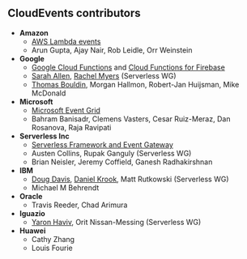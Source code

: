 ## CloudEvents contributors

* **Amazon**
  * [AWS Lambda events](https://docs.aws.amazon.com/lambda/latest/dg/invoking-lambda-function.html)
  * Arun Gupta, Ajay Nair, Rob Leidle, Orr Weinstein
* **Google**
  * [Google Cloud Functions](https://cloud.google.com/functions/) and [Cloud Functions for Firebase](https://firebase.google.com/docs/functions/)
  * [Sarah Allen](https://github.com/ultrasaurus), [Rachel Myers](https://github.com/rachelmyers) (Serverless WG)
  * [Thomas Bouldin](https://github.com/inlined), Morgan Hallmon, Robert-Jan Huijsman, Mike McDonald
* **Microsoft**
  * [Microsoft Event Grid](https://azure.microsoft.com/en-us/services/event-grid/)
  * Bahram Banisadr, Clemens Vasters, Cesar Ruiz-Meraz, Dan Rosanova, Raja Ravipati
* **Serverless Inc**
  * [Serverless Framework and Event Gateway](https://serverless.com/)
  * Austen Collins, Rupak Ganguly (Serverless WG)
  * Brian Neisler, Jeremy Coffield, Ganesh Radhakirshnan
* **IBM**
  * [Doug Davis](https://github.com/duglin), [Daniel Krook](https://github.com/krook), Matt Rutkowski (Serverless WG)
  * Michael M Behrendt
* **Oracle**
  * Travis Reeder, Chad Arimura
* **Iguazio**
  * [Yaron Haviv](https://github.com/iguazio), Orit Nissan-Messing (Serverless WG)
* **Huawei**
  * Cathy Zhang
  * Louis Fourie
